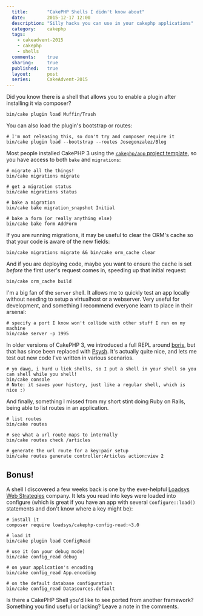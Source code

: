 ```yaml
---
  title:       "CakePHP Shells I didn't know about"
  date:        2015-12-17 12:00
  description: "Silly hacks you can use in your cakephp applications"
  category:    cakephp
  tags:
    - cakeadvent-2015
    - cakephp
    - shells
  comments:    true
  sharing:     true
  published:   true
  layout:      post
  series:      CakeAdvent-2015
---
```


Did you know there is a shell that allows you to enable a plugin after installing it via composer?

```shell
bin/cake plugin load Muffin/Trash
```

You can also load the plugin's bootstrap or routes:

```shell
# I'm not releasing this, so don't try and composer require it
bin/cake plugin load --bootstrap --routes Josegonzalez/Blog
```

Most people installed CakePHP 3 using the [`cakephp/app` project template](/2015/12/09/customizing-your-app-template/), so you have access to both `bake` and `migrations`:

```shell
# migrate all the things!
bin/cake migrations migrate

# get a migration status
bin/cake migrations status

# bake a migration
bin/cake bake migration_snapshot Initial

# bake a form (or really anything else)
bin/cake bake form AddForm
```

If you are running migrations, it may be useful to clear the ORM's cache so that your code is aware of the new fields:

```shell
bin/cake migrations migrate && bin/cake orm_cache clear
```

And if you are deploying code, maybe you want to ensure the cache is set *before* the first user's request comes in, speeding up that initial request:

```shell
bin/cake orm_cache build
```

I'm a big fan of the `server` shell. It allows me to quickly test an app locally without needing to setup a virtualhost or a webserver. Very useful for development, and something I recommend everyone learn to place in their arsenal:

```shell
# specify a port I know won't collide with other stuff I run on my machine
bin/cake server -p 1995
```

In older versions of CakePHP 3, we introduced a full REPL around [boris](https://github.com/borisrepl/boris), but that has since been replaced with [Psysh](http://psysh.org/). It's actually quite nice, and lets me test out new code I've written in various scenarios.

```shell
# yo dawg, i hurd u liek shells, so I put a shell in your shell so you can shell while you shell!
bin/cake console
# Note: it saves your history, just like a regular shell, which is nice :)
```

And finally, something I missed from my short stint doing Ruby on Rails, being able to list routes in an application.

```shell
# list routes
bin/cake routes

# see what a url route maps to internally
bin/cake routes check /articles

# generate the url route for a key:pair setup
bin/cake routes generate controller:Articles action:view 2
```

## Bonus!

A shell I discovered a few weeks back is one by the ever-helpful [Loadsys Web Strategies](https://www.loadsys.com/) company. It lets you read into keys were loaded into configure (which is great if you have an app with several `Configure::load()` statements and don't know where a key might be):

```shell
# install it
composer require loadsys/cakephp-config-read:~3.0

# load it
bin/cake plugin load ConfigRead

# use it (on your debug mode)
bin/cake config_read debug

# on your application's encoding
bin/cake config_read App.encoding

# on the default database configuration
bin/cake config_read Datasources.default
```

Is there a CakePHP Shell you'd like to see ported from another framework? Something you find useful or lacking? Leave a note in the comments.
